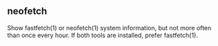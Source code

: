 ## neofetch

Show fastfetch(1) or neofetch(1) system information, but not more often than
once every hour. If both tools are installed, prefer fastfetch(1).
